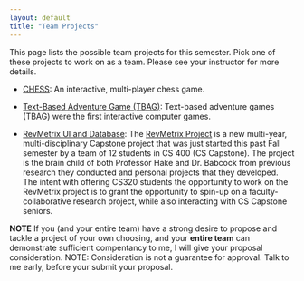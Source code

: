 ```yaml
---
layout: default
title: "Team Projects"
---
```


This page lists the possible team projects for this semester.  Pick one of these projects to work on as a team.  Please see your instructor for more details.

* [CHESS](MKiley_Chess_Project.pdf): An interactive, multi-player chess game.

* [Text-Based Adventure Game (TBAG)](Text_Adventure_Game.html): Text-based adventure games (TBAG) were the first interactive computer games.

* [RevMetrix UI and Database](https://ycpcs.github.io/cs402-spring2024/projects/RevMetrix-Project/RevMetrix.html): The [RevMetrix Project](https://docs.revmetrix.io) is a new multi-year, multi-disciplinary Capstone project that was just started this past Fall semester by a team of 12 students in CS 400 (CS Capstone).  The project is the brain child of both Professor Hake and Dr. Babcock from previous research they conducted and personal projects that they developed.  The intent with offering CS320 students the opportunity to work on the RevMetrix project is to grant the opportunity to spin-up on a faculty-collaborative research project, while also interacting with CS Capstone seniors.

**NOTE** If you (and your entire team) have a strong desire to propose and tackle a project of your own choosing, and your **entire team** can demonstrate sufficient compentancy to me, I will give your proposal consideration.  NOTE: Consideration is not a guarantee for approval.  Talk to me early, before your submit your proposal.

<!--

-->